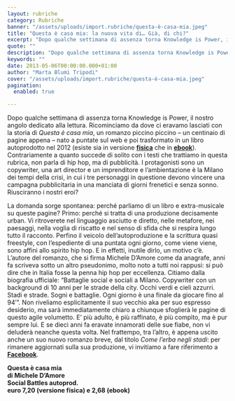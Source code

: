 ```yaml
---
layout: rubriche
category: Rubriche
banner: "/assets/uploads/import.rubriche/questa-è-casa-mia.jpeg"
title: "Questa è casa mia: la nuova vita di… Già, di chi?"
excerpt: "Dopo qualche settimana di assenza torna Knowledge is Power, il nostro angolo dedicato alla lettura. Ricominciamo da dove ci eravamo lasciati con la storia di Questa è casa mia, un romanzo piccino piccino – un centinaio di pagine appena – nato a puntate sul web e poi trasformato in un libro autoprodotto nel 2012 (esiste [&hellip"
quote: ""
description: "Dopo qualche settimana di assenza torna Knowledge is Power, il nostro angolo dedicato alla lettura. Ricominciamo da dove ci eravamo lasciati con la storia di Questa è casa mia, un romanzo piccino piccino – un centinaio di pagine appena – nato a puntate sul web e poi trasformato in un libro autoprodotto nel 2012 (esiste [&hellip"
keywords: ""
date: 2013-05-06T00:00:00.000+01:00
author: "Marta Blumi Tripodi"
cover: "/assets/uploads/import.rubriche/questa-è-casa-mia.jpeg"
pagination:
  enabled: true

---
```


Dopo qualche settimana di assenza torna Knowledge is Power, il nostro angolo dedicato alla lettura. Ricominciamo da dove ci eravamo lasciati con la storia di _Questa è casa mia_, un romanzo piccino piccino – un centinaio di pagine appena – nato a puntate sul web e poi trasformato in un libro autoprodotto nel 2012 (esiste sia in versione [**fisica**](http://www.lulu.com/shop/michele-damore/questa-%C3%A8-casa-mia/paperback/product-20340526.html "http://www.lulu.com/shop/michele-damore/questa-%C3%A8-casa-mia/paperback/product-20340526.html") che in [**ebook**](https://www.amazon.it/Questa-%C3%A8-casa-mia-ebook/dp/B007IWE68A "http://www.amazon.it/Questa-%C3%A8-casa-mia-ebook/dp/B007IWE68A")). Contrariamente a quanto succede di solito con i testi che trattiamo in questa rubrica, non parla di hip hop, ma di pubblicità. I protagonisti sono un copywriter, una art director e un imprenditore e l’ambientazione è la Milano dei tempi della crisi, in cui i tre personaggi in questione devono vincere una campagna pubblicitaria in una manciata di giorni frenetici e senza sonno. Riusciranno i nostri eroi?

La domanda sorge spontanea: perché parliamo di un libro e extra-musicale su queste pagine? Primo: perché si tratta di una produzione decisamente urban. Vi ritroverete nel linguaggio asciutto e diretto, nelle metafore, nei paesaggi, nella voglia di riscatto e nel senso di sfida che si respira lungo tutto il racconto. Perfino il veicolo dell’autoproduzione e la scrittura quasi freestyle, con l’espediente di una puntata ogni giorno, come viene viene, sono affini allo spirito hip hop. E in effetti, inutile dirlo, un motivo c’è. L’autore del romanzo, che si firma Michele D’Amore come da anagrafe, anni fa scriveva sotto un altro pseudonimo, molto noto a tutti noi rappusi: si può dire che in Italia fosse la penna hip hop per eccellenza. Citiamo dalla biografia ufficiale: “Battaglie social e sociali a Milano. Copywriter con un background di 10 anni per le strade della city. Occhi verdi e cieli azzurri. Stadi e strade. Sogni e battaglie. Ogni giorno è una finale da giocare fino al 94′”. Non riveliamo esplicitamente il suo vecchio aka per suo espresso desiderio, ma sarà immediatamente chiaro a chiunque sfoglierà le pagine di questo agile volumetto. E’ più adulto, è più raffinato, è più compìto, ma è pur sempre lui. E se dieci anni fa eravate innamorati delle sue fiabe, non vi deluderà neanche questa volta. Nel frattempo, tra l’altro, è appena uscito anche un suo nuovo romanzo breve, dal titolo _Come l’erba negli stadi_: per rimanere aggiornati sulla sua produzione, vi invitiamo a fare riferimento a [**Facebook**](https://www.facebook.com/MickDamore "https://www.facebook.com/MickDamore").

**Questa è casa mia**  
**di Michele D’Amore**  
**Social Battles autoprod.**  
**euro 7,20 (versione fisica) e 2,68 (ebook)**
